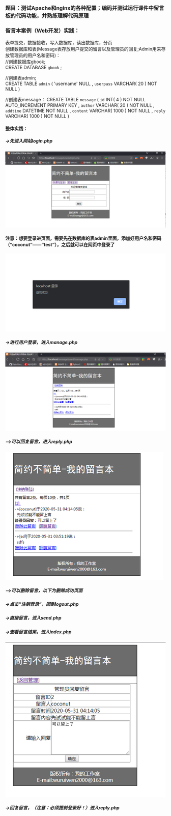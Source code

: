 ### 题目：测试Apache和nginx的各种配置；编码并测试运行课件中留言板的代码功能，并熟练理解代码原理
### 留言本案例（Web开发）实践：
表单提交，数据接收，写入数据库，读出数据库，分页  
创建数据库和表(Message表存放用户提交的留言以及管理员的回复;Admin用来存放管理员的用户名和密码)：   
//创建数据库gbook;    
CREATE DATABASE `gbook` ;  
  
//创建表admin;  
CREATE TABLE `admin` ( 
'username' NULL ,
`userpass` VARCHAR( 20 ) NOT NULL 
)

//创建表message：
CREATE TABLE `message` (
`id` INT( 4 ) NOT NULL AUTO_INCREMENT PRIMARY KEY ,
`author` VARCHAR( 20 ) NOT NULL ,
`addtime` DATETIME NOT NULL ,
`content` VARCHAR( 1000 ) NOT NULL ,
`reply` VARCHAR( 1000 ) NOT NULL 
)

#### 整体实践：
##### ->先进入网站login.php
![iamage](https://github.com/wuruiwen2000/-/blob/master/leccture11%E8%AF%BE%E5%90%8E%E4%BD%9C%E4%B8%9A/login%E7%95%8C%E9%9D%A2.PNG)
#### 注意：想要登录进页面，需要先在数据库的表admin里面，添加好用户名和密码（“coconut”——“test”），之后就可以在网页中登录了
![iamge](https://github.com/wuruiwen2000/-/blob/master/leccture11%E8%AF%BE%E5%90%8E%E4%BD%9C%E4%B8%9A/%E7%99%BB%E5%BD%95%E6%88%90%E5%8A%9F.PNG)

##### ->进行用户登录，进入manage.php
![image](https://github.com/wuruiwen2000/-/blob/master/leccture11%E8%AF%BE%E5%90%8E%E4%BD%9C%E4%B8%9A/%E7%AE%A1%E7%90%86%E5%91%98%E7%99%BB%E9%99%86%E7%AE%A1%E7%90%86%E7%95%99%E8%A8%80manage%E7%95%8C%E9%9D%A2.PNG)
##### -->可以回复留言，进入reply.php
![image](https://github.com/wuruiwen2000/-/blob/master/leccture11%E8%AF%BE%E5%90%8E%E4%BD%9C%E4%B8%9A/%E5%9B%9E%E5%A4%8D%E7%BB%93%E6%9E%9C.PNG)
##### -->可以删除留言，以下为删除成功页面
##### ->点击“注销登录”，回到logout.php
##### ->直接留言，进入send.php
##### ->查看留言结果，进入index.php
![image](https://github.com/wuruiwen2000/-/blob/master/leccture11%E8%AF%BE%E5%90%8E%E4%BD%9C%E4%B8%9A/reply%E7%95%8C%E9%9D%A2.PNG)
##### ->回复留言，（注意：必须提前登录好！）进入reply.php

